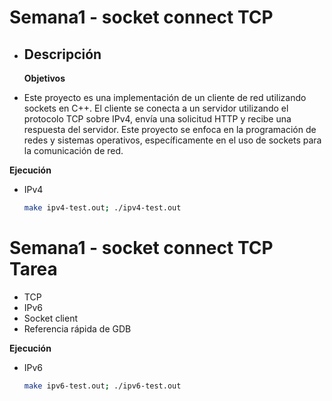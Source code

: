 # Semana1 - socket connect TCP
  - ## Descripción 
 
    **Objetivos**
   - Este proyecto es una implementación de un cliente de red utilizando sockets en C++. El cliente se conecta a un servidor utilizando el protocolo TCP sobre IPv4, envía una solicitud HTTP y recibe una respuesta del servidor. Este proyecto se enfoca en la programación de redes y sistemas operativos, específicamente en el uso de sockets para la comunicación de red.

   **Ejecución**

   - IPv4
      ```bash
      make ipv4-test.out; ./ipv4-test.out
      ```

# Semana1 - socket connect TCP Tarea

  - TCP
  - IPv6
  - Socket client
  - Referencia rápida de GDB
  
   **Ejecución**
   
   - IPv6
      ```bash
      make ipv6-test.out; ./ipv6-test.out
      ```